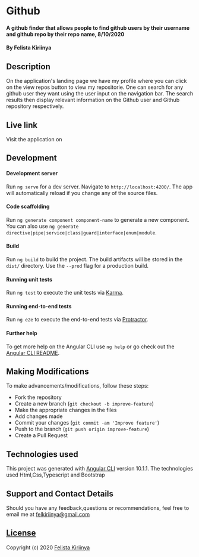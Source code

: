 # Github
#### A github finder that allows people to find github users by their username and github repo by their repo name, 8/10/2020
#### By Felista Kiriinya

## Description
On the application's landing page we have my profile where you can click on the view repos button to view my repositorie.  One can search for any github user they want using the user input on the navigation bar. The search results then display relevant information on the Github user and Github repository respectively.


## Live link

Visit the application on 

## Development

#### Development server

Run `ng serve` for a dev server. Navigate to `http://localhost:4200/`. The app will automatically reload if you change any of the source files.

#### Code scaffolding

Run `ng generate component component-name` to generate a new component. You can also use `ng generate directive|pipe|service|class|guard|interface|enum|module`.

#### Build

Run `ng build` to build the project. The build artifacts will be stored in the `dist/` directory. Use the `--prod` flag for a production build.

#### Running unit tests

Run `ng test` to execute the unit tests via [Karma](https://karma-runner.github.io).

#### Running end-to-end tests

Run `ng e2e` to execute the end-to-end tests via [Protractor](http://www.protractortest.org/).

#### Further help

To get more help on the Angular CLI use `ng help` or go check out the [Angular CLI README](https://github.com/angular/angular-cli/blob/master/README.md).

## Making Modifications
To make advancements/modifications, follow these steps:

- Fork the repository
- Create a new branch (`git checkout -b improve-feature`)
- Make the appropriate changes in the files
- Add changes made
- Commit your changes (`git commit -am 'Improve feature'`)
- Push to the branch (`git push origin improve-feature`)
- Create a Pull Request 

## Technologies used
This project was generated with [Angular CLI](https://github.com/angular/angular-cli) version 10.1.1.
The technologies used Html,Css,Typescript and Bootstrap

## Support and Contact Details
Should you have any feedback,questions or recommendations, feel free to email me at [felkiriinya@gmail.com](mailto:felkiriinya@gmail.com)

## [License]()

Copyright (c) 2020 [Felista Kiriinya](https://github.com/felkiriinya)

